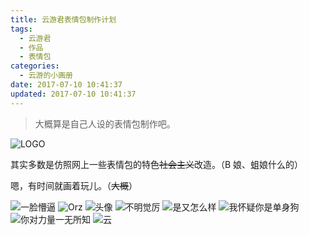 ```yaml
---
title: 云游君表情包制作计划
tags:
  - 云游君
  - 作品
  - 表情包
categories:
  - 云游的小画册
date: 2017-07-10 10:41:37
updated: 2017-07-10 10:41:37
---
```


> 大概算是自己人设的表情包制作吧。

<!-- more -->

![LOGO](https://cdn.jsdelivr.net/gh/YunYouJun/cdn/img/logo/yun-logo.gif)

其实多数是仿照网上一些表情包的特色~~社会主义~~改造。（B 娘、蛆娘什么的）

嗯，有时间就画着玩儿。（~~大概~~）

![一脸懵逼](https://cdn.jsdelivr.net/gh/YunYouJun/cdn/img/draw/yunyoujun/daze.png)
![Orz](https://cdn.jsdelivr.net/gh/YunYouJun/cdn/img/draw/yunyoujun/orz.png)
![头像](https://cdn.jsdelivr.net/gh/YunYouJun/cdn/img/draw/yunyoujun/portrait.jpg)
![不明觉厉](https://cdn.jsdelivr.net/gh/YunYouJun/cdn/img/draw/yunyoujun/shuo-ren-hua-ba.jpg)
![是又怎么样](https://cdn.jsdelivr.net/gh/YunYouJun/cdn/img/draw/yunyoujun/yes-and-then.jpg)
![我怀疑你是单身狗](https://cdn.jsdelivr.net/gh/YunYouJun/cdn/img/draw/yunyoujun/you-are-a-single-dog.jpg)
![你对力量一无所知](https://cdn.jsdelivr.net/gh/YunYouJun/cdn/img/draw/yunyoujun/you-do-not-know-strength.jpg)
![云](https://cdn.jsdelivr.net/gh/YunYouJun/cdn/img/draw/yunyoujun/yun-logo.jpg)
